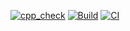 [![cpp_check](https://github.com/MUGUNTHANS862000/M3_Wiper_Control_System/actions/workflows/cpp%20check.yml/badge.svg)](https://github.com/MUGUNTHANS862000/M3_Wiper_Control_System/actions/workflows/cpp%20check.yml)
[![Build](https://github.com/MUGUNTHANS862000/M3_Wiper_Control_System/actions/workflows/build.yml/badge.svg)](https://github.com/MUGUNTHANS862000/M3_Wiper_Control_System/actions/workflows/build.yml)
[![CI](https://github.com/MUGUNTHANS862000/M3_Wiper_Control_System/actions/workflows/main.yml/badge.svg)](https://github.com/MUGUNTHANS862000/M3_Wiper_Control_System/actions/workflows/main.yml)
